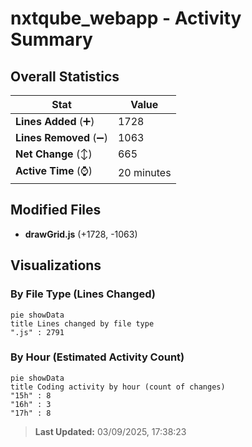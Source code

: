 # nxtqube_webapp - Activity Summary 

## Overall Statistics

| Stat                   | Value                                                             |
| ---------------------- | ----------------------------------------------------------------- |
| **Lines Added** (➕)   | 1728                                          |
| **Lines Removed** (➖) | 1063                                        |
| **Net Change** (↕)    | 665                |
| **Active Time** (⌚)   | 20 minutes |


## Modified Files
- **drawGrid.js** (+1728, -1063)

## Visualizations

### By File Type (Lines Changed)

```mermaid
pie showData
title Lines changed by file type
".js" : 2791
```

### By Hour (Estimated Activity Count)

```mermaid
pie showData
title Coding activity by hour (count of changes)
"15h" : 8
"16h" : 3
"17h" : 8
```


> **Last Updated:** 03/09/2025, 17:38:23